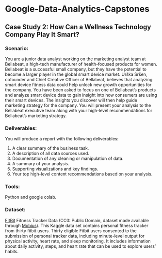 # Google-Data-Analytics-Capstones

## Case Study 2: How Can a Wellness Technology Company Play It Smart?

### Scenario:
You are a junior data analyst working on the marketing analyst team at Bellabeat, a high-tech manufacturer of health-focused
products for women. Bellabeat is a successful small company, but they have the potential to become a larger player in the
global smart device market. Urška Sršen, cofounder and Chief Creative Officer of Bellabeat, believes that analyzing smart
device fitness data could help unlock new growth opportunities for the company. You have been asked to focus on one of
Bellabeat’s products and analyze smart device data to gain insight into how consumers are using their smart devices. The
insights you discover will then help guide marketing strategy for the company. You will present your analysis to the 
Bellabeat executive team along with your high-level recommendations for Bellabeat’s marketing strategy.

### Deliverables:
You will produce a report with the following deliverables:
1. A clear summary of the business task.
2. A description of all data sources used.
3. Documentation of any cleaning or manipulation of data.
4. A summary of your analysis.
5. Supporting visualizations and key findings.
6. Your top high-level content recommendations based on your analysis.

### Tools:
Python and google colab.

### Dataset:
[FitBit](https://www.kaggle.com/arashnic/fitbit) Fitness Tracker Data (CC0: Public Domain, dataset made available through 
[Mobius](https://www.kaggle.com/arashnic)). This Kaggle data set contains personal fitness tracker from thirty fitbit 
users. Thirty eligible Fitbit users consented to the submission of personal tracker data, including minute-level 
output for physical activity, heart rate, and sleep monitoring. It includes information about daily activity, 
steps, and heart rate that can be used to explore users’ habits.
